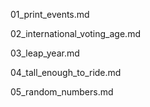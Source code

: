 
01_print_events.md

02_international_voting_age.md

03_leap_year.md

04_tall_enough_to_ride.md

05_random_numbers.md